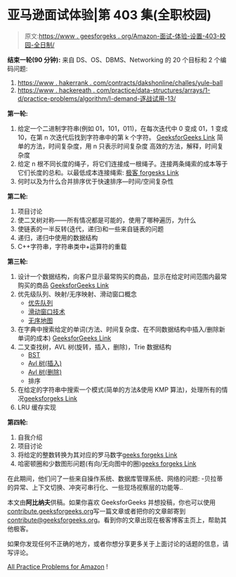 # 亚马逊面试体验|第 403 集(全职校园)

> 原文:[https://www . geesforgeks . org/Amazon-面试-体验-设置-403-校园-全日制/](https://www.geeksforgeeks.org/amazon-interview-experience-set-403-campus-full-time/)

**结束一轮(90 分钟):**
来自 DS、OS、DBMS、Networking 的 20 个目标和 2 个编码问题:

1.  [https://www . hakerrank . com/contracts/dakshonline/challes/yule-ball](https://www.hackerrank.com/contests/dakshonline/challenges/yule-ball)
2.  [https://www . hackereath . com/practice/data-structures/arrays/1-d/practice-problems/algorithm/I-demand-逐战试用-13/](https://www.hackerearth.com/practice/data-structures/arrays/1-d/practice-problems/algorithm/i-demand-trial-by-combat-13/)

**第一轮:**

1.  给定一个二进制字符串(例如 01，101，011)，在每次迭代中 0 变成 01，1 变成 10，在第 n 次迭代后找到字符串中的第 k 个字符。 [GeeksforGeeks Link](https://practice.geeksforgeeks.org/problems/find-k-th-character-in-string/0)
    简单的方法，时间复杂度，用 n 只表示时间复杂度
    高效的方法，解释，时间复杂度
2.  给定 n 根不同长度的绳子，将它们连接成一根绳子。连接两条绳索的成本等于它们长度的总和。以最低成本连接绳索:
    [极客 forgesks Link](https://practice.geeksforgeeks.org/problems/minimum-cost-of-ropes/0)
3.  何时以及为什么合并排序优于快速排序—时间/空间复杂性

**第二轮:**

1.  项目讨论
2.  使二叉树对称——所有情况都是可能的，使用了哪种遍历，为什么
3.  使链表的一半反转(迭代，递归)和一些来自链表的问题
4.  递归，递归中使用的数据结构
5.  C++字符串，字符串类中+运算符的重载

**第三轮:**

1.  设计一个数据结构，向客户显示最常购买的商品，显示在给定时间范围内最常购买的商品 [GeeksforGeeks Link](https://practice.geeksforgeeks.org/problems/stock-span-problem/0)
2.  优先级队列、映射/无序映射、滑动窗口概念
    *   [优先队列](https://www.geeksforgeeks.org/priority-queue-set-1-introduction/)
    *   [滑动窗口技术](https://www.geeksforgeeks.org/window-sliding-technique/)
    *   [无序地图](https://www.geeksforgeeks.org/unordered_map-in-cpp-stl/)
3.  在字典中搜索给定的单词(方法、时间复杂度、在不同数据结构中插入/删除新单词的成本) [GeeksforGeeks Link](https://practice.geeksforgeeks.org/problems/word-break/0)
4.  二叉查找树，AVL 树(旋转，插入，删除)，Trie 数据结构
    *   [BST](https://www.geeksforgeeks.org/binary-search-tree-data-structure/)
    *   [Avl 树(插入)](https://practice.geeksforgeeks.org/problems/avl-tree-insertion/1)
    *   [Avl 树(删除)](https://practice.geeksforgeeks.org/problems/avl-tree-deletion/1)
    *   排序
5.  在给定的字符串中搜索一个模式(简单的方法&使用 KMP 算法)，处理所有的情况[geeksforgeks Link](https://practice.geeksforgeeks.org/problems/longest-prefix-suffix/0)
6.  LRU 缓存实现

**第四轮:**

1.  自我介绍
2.  项目讨论
3.  将给定的整数转换为其对应的罗马数字[geeks forgeks Link](https://practice.geeksforgeeks.org/problems/convert-to-roman-no/1)
4.  哈密顿圈和少数图形问题(有向/无向图中的圈)[geeks forgeks Link](https://practice.geeksforgeeks.org/problems/hamiltonian-path/0)

在此期间，他们问了一些来自操作系统、数据库管理系统、网络的问题:
-贝拉蒂的异常、上下文切换、冲突可串行化、一些现场视察层的功能等..

本文由**阿比纳夫**供稿。如果你喜欢 GeeksforGeeks 并想投稿，你也可以使用[contribute.geeksforgeeks.org](http://www.contribute.geeksforgeeks.org)写一篇文章或者把你的文章邮寄到 contribute@geeksforgeeks.org。看到你的文章出现在极客博客主页上，帮助其他极客。

如果你发现任何不正确的地方，或者你想分享更多关于上面讨论的话题的信息，请写评论。

[All Practice Problems for Amazon](https://practice.geeksforgeeks.org/company/Amazon/) !